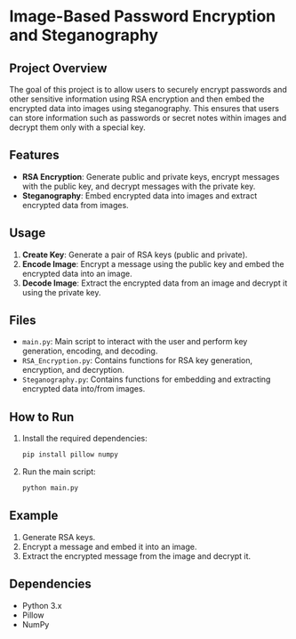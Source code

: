 # Image-Based Password Encryption and Steganography

## Project Overview

The goal of this project is to allow users to securely encrypt passwords and other sensitive information using RSA encryption and then embed the encrypted data into images using steganography. This ensures that users can store information such as passwords or secret notes within images and decrypt them only with a special key.

## Features

- **RSA Encryption**: Generate public and private keys, encrypt messages with the public key, and decrypt messages with the private key.
- **Steganography**: Embed encrypted data into images and extract encrypted data from images.

## Usage

1. **Create Key**: Generate a pair of RSA keys (public and private).
2. **Encode Image**: Encrypt a message using the public key and embed the encrypted data into an image.
3. **Decode Image**: Extract the encrypted data from an image and decrypt it using the private key.

## Files

- `main.py`: Main script to interact with the user and perform key generation, encoding, and decoding.
- `RSA_Encryption.py`: Contains functions for RSA key generation, encryption, and decryption.
- `Steganography.py`: Contains functions for embedding and extracting encrypted data into/from images.

## How to Run

1. Install the required dependencies:
    ```sh
    pip install pillow numpy
    ```

2. Run the main script:
    ```sh
    python main.py
    ```

## Example

1. Generate RSA keys.
2. Encrypt a message and embed it into an image.
3. Extract the encrypted message from the image and decrypt it.

## Dependencies

- Python 3.x
- Pillow
- NumPy
